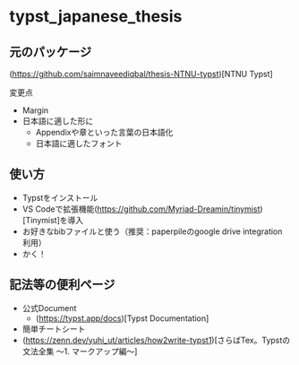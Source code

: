 # typst_japanese_thesis


## 元のパッケージ
(https://github.com/saimnaveediqbal/thesis-NTNU-typst)[NTNU Typst]

変更点
- Margin
- 日本語に適した形に
    - Appendixや章といった言葉の日本語化
    - 日本語に適したフォント
 
## 使い方
- Typstをインストール
- VS Codeで拡張機能(https://github.com/Myriad-Dreamin/tinymist)[Tinymist]を導入
- お好きなbibファイルと使う（推奨：paperpileのgoogle drive integration 利用）
- かく！

## 記法等の便利ページ
- 公式Document
    - (https://typst.app/docs)[Typst Documentation]
- 簡単チートシート
-   (https://zenn.dev/yuhi_ut/articles/how2write-typst1)[さらばTex。Typstの文法全集 〜1. マークアップ編〜]
